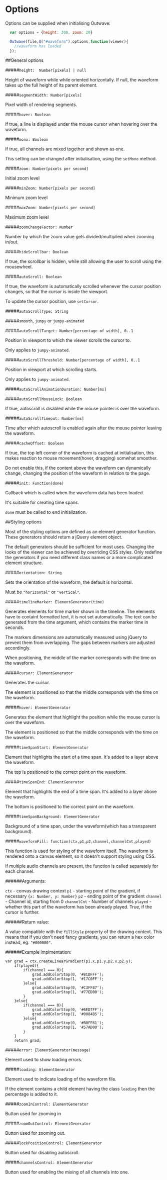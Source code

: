 Options
=======

Options can be supplied when initialising Outwave:

```JavaScript
  var options = {height: 300, zoom: 20}

  Outwave(file,$("#waveform"),options,function(viewer){
    //waveform has loaded
  });
```

##General options

#####`height:  Number[pixels] | null`

Height of waveform while while oriented horizontally. If null, the waveform takes up the full height of its parent element.

#####`segmentWidth: Number[pixels]`

Pixel width of rendering segments.

#####`hover: Boolean`

If true, a line is displayed under the mouse cursor when hovering over the waveform.

#####`mono: Boolean`

If true, all channels are mixed together and shown as one.

This setting can be changed after initialisation, using the `setMono` method.

#####`zoom: Number[pixels per second]`

Initial zoom level

#####`minZoom: Number[pixels per second]`

Minimum zoom level

#####`maxZoom: Number[pixels per second]`

Maximum zoom level

#####`zoomChangeFactor: Number`

Number by which the zoom value gets divided/multiplied when zooming in/out.

#####`hideScrollbar: Boolean`

If true, the scrollbar is hidden, while still allowing the user to scroll using the mousewheel.

#####`autoScroll: Boolean`

If true, the waveform is automatically scrolled whenever the cursor position changes, so that the cursor is inside the viewport.

To update the cursor position, use `setCursor`.

#####`autoScrollType: String`

#####`smooth`, `jumpy` or `jumpy-animated`

#####`autoScrollTarget: Number[percentage of width], 0..1`

Position in viewport to which the viewer scrolls the cursor to.

Only applies to `jumpy-animated`.

#####`autoScrollThreshold: Number[percentage of width], 0..1`

Position in viewport at which scrolling starts.

Only applies to `jumpy-animated`.

#####`autoScrollAnimationDuration: Number[ms]`

#####`autoScrollMouseLock: Boolean`

If true, autoscroll is disabled while the mouse pointer is over the waveform.

#####`autoScrollTimeout: Number[ms]`

Time after which autoscroll is enabled again after the mouse pointer leaving the waveform.

#####`cacheOffset: Boolean`

If true, the top left corner of the waveform is cached at initialisation, this makes reaction to mouse movement(hover, dragging) somwhat smoother.

Do not enable this, if the content above the waveform can dynamically change, changing the position of the waveform in relation to the page.

#####`init: Function(done)`

Callback which is called when the waveform data has been loaded.

It's suitable for creating time spans.

`done` must be called to end initialization.


##Styling options

Most of the styling options are defined as an element generator function. These generators should return a jQuery element object.

The default generators should be sufficient for most uses. Changing the looks of the viewer can be achieved by overriding CSS styles. Only redefine the generators if you need different class names or a more complicated element structure.

#####`orientation: String`

Sets the orientation of the waveform, the default is horizontal.

Must be `"horizontal"` or `"vertical"`.


#####`timelineMarker: ElementGenerator(time)`

Generates elements for time marker shown in the timeline. The elements have to containt formatted text, it is not set automatically. The text can be generated from the time argument, which contains the marker time in seconds.

The markers dimensions are automatically measured using jQuery to prevent them from overlapping. The gaps between markers are adjusted accordingly.

When positioning, the middle of the marker corresponds with the time on the waveform.

#####`cursor: ElementGenerator`

Generates the cursor.

The element is positioned so that the middle corresponds  with the time on the waveform.

#####`hover: ElementGenerator`

Generates the element that highlight the position while the mouse cursor is over the waveform.

The element is positioned so that the middle corresponds  with the time on the waveform.

#####`timeSpanStart: ElementGenerator`

Element that highlights the start of a time span. It's added to a layer above the waveform.

The top is positioned to the correct point on the waveform.

#####`timeSpanEnd: ElementGenerator`

Element that highlights the end of a time span. It's added to a layer above the waveform.

The bottom is positioned to the correct point on the waveform.

#####`timeSpanBackground: ElementGenerator`

Background of a time span, under the waveform(which has a transparent background).


#####`waveformFill: function(ctx,p1,p2,channel,channelCnt,played)`

This function is used for styling of the waveform itself. The waveform is rendered onto a canvas element, so it doesn't support styling using CSS.

If multiple audio channels are present, the function is called separately for each channel. 

######Arguments:

`ctx` - convas drawing context
`p1` - starting point of the gradient, if necessary `{x: Number, y: Number}`
`p2` - ending point of the gradient
`channel` - Channel id, starting from 0
`channelCnt` - Number of channels
`played` - whether this part of the waveform has been already played. True, if the cursor is further.

######Return value:

A value compatible with the `fillStyle` property of the drawing context. This means that if you don't need fancy gradients, you can return a hex color instead, eg. `"#000000"`.

######Example implmentation:

```
var grad = ctx.createLinearGradient(p1.x,p1.y,p2.x,p2.y);
    if(played){
        if(channel === 0){
            grad.addColorStop(0, '#8CDFFF');
            grad.addColorStop(1, '#17C0FF');
        }else{
            grad.addColorStop(0, '#C3FF87');
            grad.addColorStop(1, '#77ED00');
        }
    }else{
        if(channel === 0){
            grad.addColorStop(0, '#6ED7FF');
            grad.addColorStop(1, '#0084B5');
        }else{
            grad.addColorStop(0, '#B0FF61');
            grad.addColorStop(1, '#57AD00');
        }               
    }
    return grad;
```


#####`error: ElementGenerator(message)`

Element used to show loading errors. 

#####`loading: ElementGenerator`

Element used to indicate loading of the waveform file.

If the element contains a child element having the class `loading` then the percentage is added to it.

#####`zoomInControl: ElementGenerator`

Button used for zooming in

#####`zoomOutControl: ElementGenerator`

Button used for zooming out.

#####`lockPositionControl: ElementGenerator`

Button used for disabling autoscroll.

#####`channelsControl: ElementGenerator`

Button used for enabling the mixing of all channels into one.



